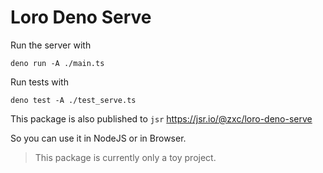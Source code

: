 # Loro Deno Serve

Run the server with 

```
deno run -A ./main.ts
```

Run tests with

```
deno test -A ./test_serve.ts
```


This package is also published to `jsr` https://jsr.io/@zxc/loro-deno-serve

So you can use it in NodeJS or in Browser.

> This package is currently only a toy project. 
